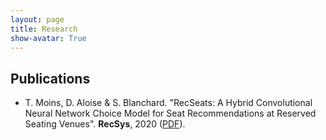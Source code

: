 ```yaml
---
layout: page
title: Research
show-avatar: True
---
```


## Publications

* T. Moins, D. Aloise & S. Blanchard. "RecSeats: A Hybrid Convolutional Neural Network Choice Model for Seat Recommendations at Reserved Seating Venues". **RecSys**, 2020 ([PDF](http://www.perceptionstudies.com/papers/Moins_2020.pdf)). 

